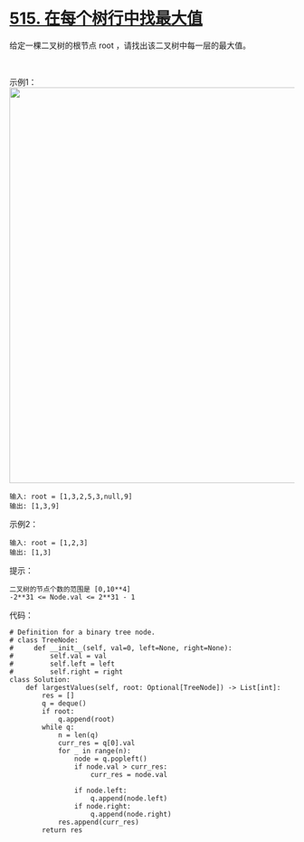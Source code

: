 # [515. 在每个树行中找最大值](https://leetcode.cn/problems/find-largest-value-in-each-tree-row/)

给定一棵二叉树的根节点 root ，请找出该二叉树中每一层的最大值。

 

示例1：
<img src="https://assets.leetcode.com/uploads/2020/08/21/largest_e1.jpg" width="700" />

```
输入: root = [1,3,2,5,3,null,9]
输出: [1,3,9]
```
示例2：
```
输入: root = [1,2,3]
输出: [1,3]
```

提示：
```
二叉树的节点个数的范围是 [0,10**4]
-2**31 <= Node.val <= 2**31 - 1
```

代码：
```python3
# Definition for a binary tree node.
# class TreeNode:
#     def __init__(self, val=0, left=None, right=None):
#         self.val = val
#         self.left = left
#         self.right = right
class Solution:
    def largestValues(self, root: Optional[TreeNode]) -> List[int]:
        res = []
        q = deque()
        if root:
            q.append(root)
        while q:
            n = len(q)
            curr_res = q[0].val
            for _ in range(n):
                node = q.popleft()
                if node.val > curr_res:
                    curr_res = node.val
                    
                if node.left:
                    q.append(node.left)
                if node.right:
                    q.append(node.right)
            res.append(curr_res)
        return res
```